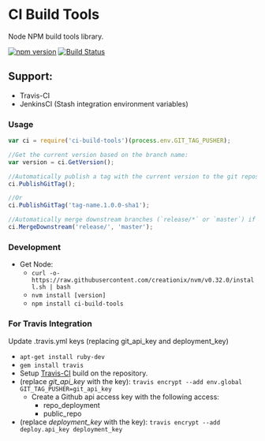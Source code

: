# CI Build Tools
Node NPM build tools library.

[![npm version](https://badge.fury.io/js/ci-build-tools.svg)](https://badge.fury.io/js/ci-build-tools) [![Build Status](https://travis-ci.org/wparad/ci-build-tools.js.svg?branch=master)](https://travis-ci.org/wparad/ci-build-tools.js)

## Support:
* Travis-CI
* JenkinsCI (Stash integration environment variables)

### Usage

```javascript
var ci = require('ci-build-tools')(process.env.GIT_TAG_PUSHER);

//Get the current version based on the branch name:
var version = ci.GetVersion();

//Automatically publish a tag with the current version to the git repository.
ci.PublishGitTag();

//Or
ci.PublishGitTag('tag-name.1.0.0-sha1');

//Automatically merge downstream branches (`release/*` or `master`) if the current branch is `release`.
ci.MergeDownstream('release/', 'master');
```

### Development
* Get Node:
	* `curl -o- https://raw.githubusercontent.com/creationix/nvm/v0.32.0/install.sh | bash`
	* `nvm install [version]`
	* `npm install ci-build-tools`


### For Travis Integration
Update .travis.yml keys (replacing git_api_key and deployment_key)

* `apt-get install ruby-dev`
* `gem install travis`
* Setup [Travis-CI](https://travis-ci.org/profile/) build on the repository.
* (replace *git_api_key* with the key): `travis encrypt --add env.global GIT_TAG_PUSHER=git_api_key`
   * Create a Github api access key with the following access:
     * repo_deployment
     * public_repo
* (replace *deployment_key* with the key): `travis encrypt --add deploy.api_key deployment_key`
